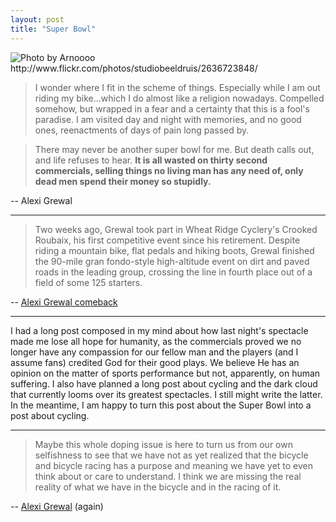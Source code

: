 ```yaml
---
layout: post
title: "Super Bowl"
---
```


<img src="http://farm4.static.flickr.com/3258/2636723848_4b3c9474e0.jpg" title="Photo by Arnoooo http://www.flickr.com/photos/studiobeeldruis/2636723848/">

> I wonder where I fit in the scheme of things.  Especially while I am out riding my bike...which I do almost like a religion nowadays.  Compelled somehow, but wrapped in a fear and a certainty that this is a fool's paradise.   I am visited day and night with memories, and no good ones, reenactments of days of pain long passed by.

> There may never be another super bowl for me.  But death calls out, and life refuses to hear.  **It is all wasted on thirty second commercials, selling things no living man has any need of, only dead men spend their money so stupidly.** 

-- Alexi Grewal

---

> Two weeks ago, Grewal took part in Wheat Ridge Cyclery's Crooked Roubaix, his first competitive event since his retirement. Despite riding a mountain bike, flat pedals and hiking boots, Grewal finished the 90-mile gran fondo-style high-altitude event on dirt and paved roads in the leading group, crossing the line in fourth place out of a field of some 125 starters. 

-- [Alexi Grewal comeback](http://velonews.competitor.com/2010/09/news/inside-cycling-with-john-wilcockson-alexi-grewal-is-deadly-serious-about-comeback_142905)

---

I had a long post composed in my mind about how last night's spectacle made me lose all hope for humanity, as the commercials proved we  no longer have any compassion for our fellow man and the players (and I assume fans) credited God for their good plays. We believe He has an opinion on the matter of sports performance but not, apparently, on human suffering. I also have planned a long post about cycling and the dark cloud that currently looms over its greatest spectacles. I still might write the latter. In the meantime, I am happy to turn this post about the Super Bowl into a post about cycling.

---

> Maybe this whole doping issue is here to turn us from our own selfishness to see that we have not as yet realized that the bicycle and bicycle racing has a purpose and meaning we have yet to even think about or care to understand. I think we are missing the real reality of what we have in the bicycle and in the racing of it. 

-- [Alexi Grewal](http://velonews.competitor.com/2008/04/news/an-essay-by-1984-olympic-gold-medalist-alexi-grewal_74053) (again)

